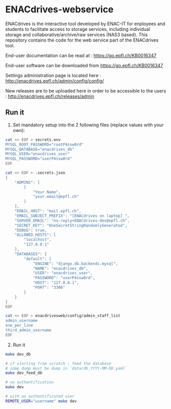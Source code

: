 # ENACdrives-webservice

ENACdrives is the interactive tool developed by ENAC-IT for enployees and students to facilitate access to storage services, including individual storage and collaborative/archive/raw services (NAS3 based).
This repository contains the code for the web service part of the ENACdrives tool.

End-user documentation can be read at : https://go.epfl.ch/KB0016347

End-user software can be downloaded from https://go.epfl.ch/KB0016347

Settings administration page is located here : http://enacdrives.epfl.ch/admin/config/config/

New releases are to be uploaded here in order to be accessible to the users : http://enacdrives.epfl.ch/releases/admin

## Run it

1. Set mandatory setup into the 2 following files (replace values with your own):

```bash
cat << EOF > secrets.env
MYSQL_ROOT_PASSWORD="rootP4ssw0rd"
MYSQL_DATABASE="enacdrives_db"
MYSQL_USER="enacdrives_user"
MYSQL_PASSWORD="userP4ssw0rd"
EOF

cat << EOF > .secrets.json
{
    "ADMINS": [
        [
            "Your Name",
            "your.email@epfl.ch"
        ]
    ],
    "EMAIL_HOST": "mail.epfl.ch",
    "EMAIL_SUBJECT_PREFIX": "[ENACdrives on laptop] ",
    "SERVER_EMAIL": "no-reply+ENACdrives-dev@epfl.ch",
    "SECRET_KEY": "OneSecretStringRandomlyGenerated",
    "DEBUG": true,
    "ALLOWED_HOSTS": [
        "localhost",
        "127.0.0.1"
    ],
    "DATABASES": {
        "default": {
            "ENGINE": "django.db.backends.mysql",
            "NAME": "enacdrives_db",
            "USER": "enacdrives_user",
            "PASSWORD": "userP4ssw0rd",
            "HOST": "127.0.0.1",
            "PORT": "3306"
        }
    }
}
EOF

cat << EOF > enacdrivesweb/config/admin_staff_list
admin_username
one_per_line
third_admin_username
EOF
```

2. Run it

```bash
make dev_db

# if starting from scratch : feed the database
# some dump must be dump in `data/db_YYYY-MM-DD.yaml`
make dev_feed_db

# no authentification
make dev

# with an authentificated user
REMOTE_USER="username" make dev
```
